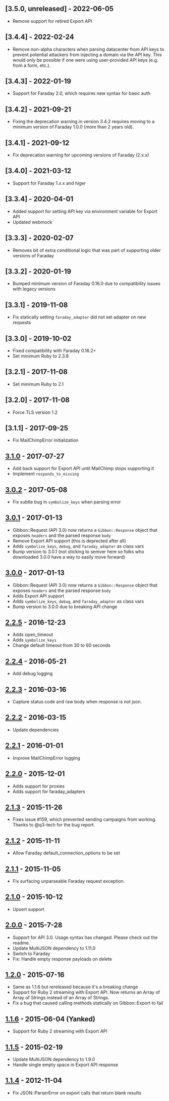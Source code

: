 ## [3.5.0, unreleased] - 2022-06-05
- Remove support for retired Export API

## [3.4.4] - 2022-02-24
- Remove non-alpha characters when parsing datacenter from API keys to prevent potential attackers from injecting a domain via the API key. This would only be possible if one were using user-provided API keys (e.g. from a form, etc.).

## [3.4.3] - 2022-01-19
- Support for Faraday 2.0, which requires new syntax for basic auth

## [3.4.2] - 2021-09-21
- Fixing the deprecation warning in version 3.4.2 requires moving to a minimum version of Faraday 1.0.0 (more than 2 years old).

## [3.4.1] - 2021-09-12
- Fix deprecation warning for upcoming versions of Faraday (2.x.x)

## [3.4.0] - 2021-03-12
- Support for Faraday 1.x.x and higer

## [3.3.4] - 2020-04-01
- Added support for setting API key via environment variable for Export API
- Updated webmock

## [3.3.3] - 2020-02-07
- Removes bit of extra conditional logic that was part of supporting older versions of Faraday

## [3.3.2] - 2020-01-19
- Bumped minimum version of Faraday 0.16.0 due to compatibility issues with legacy versions

## [3.3.1] - 2019-11-08
- Fix statically setting `faraday_adapter` did not set adapter on new requests

## [3.3.0] - 2019-10-02
- Fixed compatibility with Faraday 0.16.2+
- Set minimum Ruby to 2.3.8

## [3.2.1] - 2017-11-08
- Set minimum Ruby to 2.1

## [3.2.0] - 2017-11-08
- Force TLS version 1.2

## [3.1.1] - 2017-09-25
- Fix MailChimpError initialization

## [3.1.0] - 2017-07-27
- Add back support for Export API until MailChimp stops supporting it
- Implement `responds_to_missing`

## [3.0.2] - 2017-05-08
- Fix subtle bug in `symbolize_keys` when parsing error

## [3.0.1] - 2017-01-13
- Gibbon::Request (API 3.0) now returns a `Gibbon::Response` object that exposes `headers` and the parsed response `body`
- Remove Export API support (this is deprected after all)
- Adds `symbolize_keys`, `debug`, and `faraday_adapter` as class vars
- Bump version to 3.0.1 (not sticking to semver here so folks who downloaded 3.0.0 have a way to easily move forward)

## [3.0.0] - 2017-01-13
- Gibbon::Request (API 3.0) now returns a `Gibbon::Response` object that exposes `headers` and the parsed response `body`
- Adds Export API support
- Adds `symbolize_keys`, `debug`, and `faraday_adapter` as class vars
- Bump version to 3.0.0 due to breaking API change

## [2.2.5] - 2016-12-23
- Adds open_timeout
- Adds `symbolize_keys`
- Change default timeout from 30 to 60 seconds

## [2.2.4] - 2016-05-21
- Add debug logging

## [2.2.3] - 2016-03-16
- Capture status code and raw body when response is not json.

## [2.2.2] - 2016-03-15
- Update dependencies

## [2.2.1] - 2016-01-01
- Improve MailChimpError logging

## [2.2.0] - 2015-12-01
- Adds support for proxies
- Adds support for faraday_adapters

## [2.1.3] - 2015-11-26
- Fixes issue #159, which prevented sending campaigns from working. Thanks to @q3-tech for the bug report.

## [2.1.2] - 2015-11-11
- Allow Faraday default\_connection\_options to be set

## [2.1.1] - 2015-11-05
- Fix surfacing unparseable Faraday request exception.

## [2.1.0] - 2015-10-12
- Upsert support

## [2.0.0] - 2015-7-28
- Support for API 3.0. Usage syntax has changed. Please check out the readme.
- Update MultiJSON dependency to 1.11.0
- Switch to Faraday
- Fix: Handle empty response payloads on delete

## [1.2.0] - 2015-07-16
- Same as 1.1.6 but rereleased because it's a breaking change
- Support for Ruby 2 streaming with Export API. Now returns an Array of Array of Strings instead of an Array of Strings.
- Fix a bug that caused calling methods statically on Gibbon::Export to fail

## [1.1.6] - 2015-06-04 (Yanked)
- Support for Ruby 2 streaming with Export API

## [1.1.5] - 2015-02-19
- Update MultiJSON dependency to 1.9.0
- Handle single empty space in Export API response

## [1.1.4] - 2012-11-04
- Fix JSON::ParserError on export calls that return blank results

[unreleased]: https://github.com/amro/gibbon/compare/v3.1.0...HEAD
[3.1.0]: https://github.com/amro/gibbon/compare/v3.0.2...v3.1.0
[3.0.2]: https://github.com/amro/gibbon/compare/v3.0.1...v3.0.2
[3.0.1]: https://github.com/amro/gibbon/compare/v3.0.0...v3.0.1
[3.0.0]: https://github.com/amro/gibbon/compare/v2.2.5...v3.0.0
[2.2.5]: https://github.com/amro/gibbon/compare/v2.2.4...v2.2.5
[2.2.4]: https://github.com/amro/gibbon/compare/v2.2.2...v2.2.4
[2.2.3]: https://github.com/amro/gibbon/compare/v2.2.2...v2.2.3
[2.2.2]: https://github.com/amro/gibbon/compare/v2.2.1...v2.2.2
[2.2.1]: https://github.com/amro/gibbon/compare/v2.2.0...v2.2.1
[2.2.0]: https://github.com/amro/gibbon/compare/v2.1.3...v2.2.0
[2.1.3]: https://github.com/amro/gibbon/compare/v2.1.2...v2.1.3
[2.1.2]: https://github.com/amro/gibbon/compare/v2.1.1...v2.1.2
[2.1.1]: https://github.com/amro/gibbon/compare/v2.1.0...v2.1.1
[2.1.0]: https://github.com/amro/gibbon/compare/v2.0.0...v2.1.0
[2.0.0]: https://github.com/amro/gibbon/compare/v1.2.0...v2.0.0
[1.2.0]: https://github.com/amro/gibbon/compare/v1.1.5...v1.2.0
[1.1.6]: https://github.com/amro/gibbon/compare/v1.1.5...v1.1.6
[1.1.5]: https://github.com/amro/gibbon/compare/v1.1.4...v1.1.5
[1.1.4]: https://github.com/amro/gibbon/compare/v1.1.3...v1.1.4
